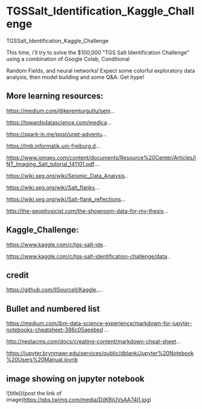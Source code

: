 # TGSSalt_Identification_Kaggle_Challenge
TGSSalt_Identification_Kaggle_Challenge

This time, i'll try to solve the $100,000 "TGS Salt Identification Challenge" using a combination of Google Colab, Conditional 

Random Fields, and neural networks! Expect some colorful exploratory data analysis, then model building and some Q&A. Get hype! 

 ## More learning resources: 
 
 https://medium.com/@keremturgutlu/sem... 
 
 https://towardsdatascience.com/medica... 
 
 https://spark-in.me/post/unet-adventu...
 
 https://lmb.informatik.uni-freiburg.d...
 
 https://www.iongeo.com/content/documents/Resource%20Center/Articles/INT_Imaging_Salt_tutorial_141101.pdf....
 
 https://wiki.seg.org/wiki/Seismic_Data_Analysis..
 
 https://wiki.seg.org/wiki/Salt_flanks...
 
 https://wiki.seg.org/wiki/Salt-flank_reflections...
 
 http://the-geophysicist.com/the-showroom-data-for-my-thesis... 
 
 ## Kaggle_Challenge: 
 
 https://www.kaggle.com/c/tgs-salt-ide..
 
https://www.kaggle.com/c/tgs-salt-identification-challenge/data..
 
 ## credit 
 
 https://github.com/llSourcell/Kaggle_... 
 
 
## Bullet and numbered list

https://medium.com/ibm-data-science-experience/markdown-for-jupyter-notebooks-cheatsheet-386c05aeebed ...

http://nestacms.com/docs/creating-content/markdown-cheat-sheet...

https://jupyter.brynmawr.edu/services/public/dblank/Jupyter%20Notebook%20Users%20Manual.ipynb

## image showing on jupyter notebook

 ![title]((post the link of image)https://pbs.twimg.com/media/DilKBjUVsAA74j1.jpg)
